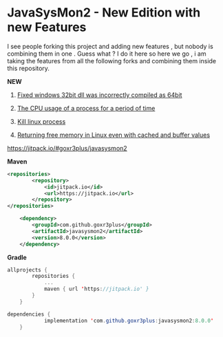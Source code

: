 # JavaSysMon2 - New Edition with new Features

I see people forking this project and adding new features , but nobody is combining them in one . Guess what ?
I do it here so here we go , i am taking the features from all the following forks and combining them inside this repository.

**NEW**

1) [Fixed windows 32bit dll was incorrectly compiled as 64bit](https://github.com/jezhumble/javasysmon/issues/35)
2) [The CPU usage of a process for a period of time](
https://github.com/lliuxiangke0210/javasysmon/commit/3aa4442fbcbc204ce533381d22745cfab45d7683)

3) [Kill linux process](https://github.com/wangzw/javasysmon/commit/44c78588d9f3e84e200c8ffc92b177f5280556e5)

4) [Returning free memory in Linux even with cached and buffer values](https://github.com/danielflower/javasysmon/commit/869bad136a30a88ec9812b6a50adaf41753a34a5)

https://jitpack.io/#goxr3plus/javasysmon2

**Maven**

``` XML
<repositories>
		<repository>
		    <id>jitpack.io</id>
		    <url>https://jitpack.io</url>
		</repository>
</repositories>
```

``` XML
	<dependency>
	    <groupId>com.github.goxr3plus</groupId>
	    <artifactId>javasysmon2</artifactId>
	    <version>8.0.0</version>
	</dependency>
```

**Gradle**

``` SCALA
allprojects {
		repositories {
			...
			maven { url 'https://jitpack.io' }
		}
	}
```

``` JAVA
dependencies {
	        implementation 'com.github.goxr3plus:javasysmon2:8.0.0'
	}
```



